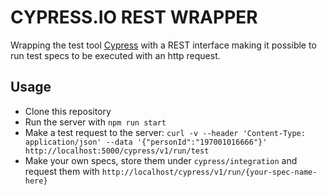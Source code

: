 # CYPRESS.IO REST WRAPPER

Wrapping the test tool [Cypress](https://cypress.io) with a REST interface making it possible to run test specs to be executed with an http request.

## Usage

- Clone this repository
- Run the server with `npm run start` 
- Make a test request to the server: `curl -v --header 'Content-Type: application/json' --data '{"personId":"197001016666"}'  http://localhost:5000/cypress/v1/run/test`
- Make your own specs, store them under `cypress/integration` and request them with `http://localhost/cypress/v1/run/{your-spec-name-here}`


